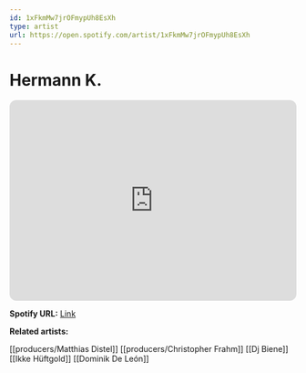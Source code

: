 ```yaml
---
id: 1xFkmMw7jrOFmypUh8EsXh
type: artist
url: https://open.spotify.com/artist/1xFkmMw7jrOFmypUh8EsXh
---
```

# Hermann K.

<iframe style="border-radius:12px" src="https://open.spotify.com/embed/artist/1xFkmMw7jrOFmypUh8EsXh" width="100%" height="352" frameBorder="0" allowfullscreen="" allow="autoplay; clipboard-write; encrypted-media; fullscreen; picture-in-picture" loading="lazy"></iframe>

**Spotify URL:** [Link](https://open.spotify.com/artist/1xFkmMw7jrOFmypUh8EsXh)

**Related artists:**

[[producers/Matthias Distel]]
[[producers/Christopher Frahm]]
[[Dj Biene]]
[[Ikke Hüftgold]]
[[Dominik De León]]
